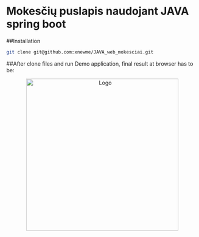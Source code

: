 # Mokesčių puslapis naudojant JAVA spring boot
##Installation
```sh
git clone git@github.com:xnewme/JAVA_web_mokesciai.git
```
##After clone files and run Demo application, final result at browser has to be:
<div align="center">
  <a href="https://github.com/github_username/repo_name">
    <img src="https://user-images.githubusercontent.com/34888105/168647727-15f1ee08-b9e4-4ea6-889f-5a1aa9fa3afd.png" alt="Logo" width="400" height="400">
  </a>

